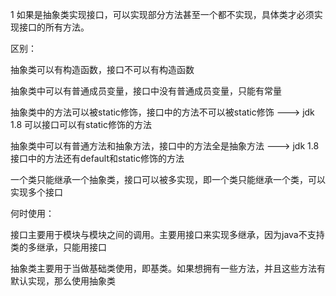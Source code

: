 
1 如果是抽象类实现接口，可以实现部分方法甚至一个都不实现，具体类才必须实现接口的所有方法。

区别：


抽象类可以有构造函数，接口不可以有构造函数

抽象类中可以有普通成员变量，接口中没有普通成员变量，只能有常量

抽象类中的方法可以被static修饰，接口中的方法不可以被static修饰 ---> jdk 1.8 可以接口可以有static修饰的方法

抽象类中可以有普通方法和抽象方法，接口中的方法全是抽象方法 ---> jdk 1.8 接口中的方法还有default和static修饰的方法

一个类只能继承一个抽象类，接口可以被多实现，即一个类只能继承一个类，可以实现多个接口

何时使用：

接口主要用于模块与模块之间的调用。主要用接口来实现多继承，因为java不支持类的多继承，只能用接口

抽象类主要用于当做基础类使用，即基类。如果想拥有一些方法，并且这些方法有默认实现，那么使用抽象类



